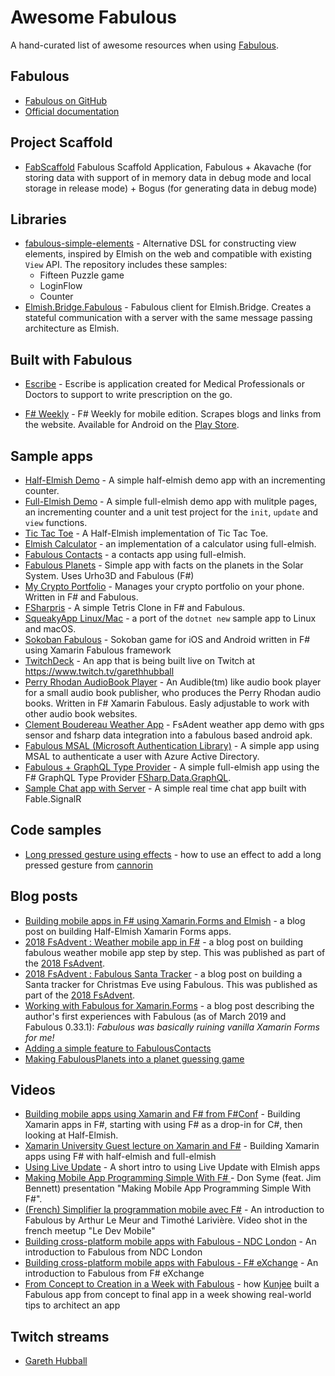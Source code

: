 # Awesome Fabulous

A hand-curated list of awesome resources when using [Fabulous](https://github.com/fsprojects/Fabulous).

## Fabulous

* [Fabulous on GitHub](https://github.com/fsprojects/Fabulous)
* [Official documentation](https://fsprojects.github.io/Fabulous/)

## Project Scaffold

* [FabScaffold](https://github.com/kunjee17/FabScaffold) Fabulous Scaffold Application, Fabulous + Akavache (for storing data with support of in memory data in debug mode and local storage in release mode) + Bogus (for generating data in debug mode)

## Libraries 

* [fabulous-simple-elements](https://github.com/Zaid-Ajaj/fabulous-simple-elements) - Alternative DSL for constructing view elements, inspired by Elmish on the web and compatible with existing `View` API. The repository includes these samples:
  - Fifteen Puzzle game
  - LoginFlow 
  - Counter
* [Elmish.Bridge.Fabulous](https://github.com/Nhowka/Elmish.Bridge) - Fabulous client for Elmish.Bridge. Creates a stateful communication with a server with the same message passing architecture as Elmish.

## Built with Fabulous
* [Escribe](https://fuzzycloud.in/escribe/) - Escribe is application created for Medical Professionals or Doctors to support to write prescription on the go.

* [F# Weekly](https://github.com/Zaid-Ajaj/fsharp-weekly) - F# Weekly for mobile edition. Scrapes blogs and links from the website. Available for Android on the [Play Store](https://play.google.com/store/apps/details?id=coffeedriventeam.fsharpweekly).

## Sample apps

* [Half-Elmish Demo](https://github.com/jimbobbennett/HalfElmishDemo) - A simple half-elmish demo app with an incrementing counter.
* [Full-Elmish Demo](https://github.com/jimbobbennett/FullElmishDemo) - A simple full-elmish demo app with mulitple pages, an incrementing counter and a unit test project for the `init`, `update` and `view` functions.
* [Tic Tac Toe](https://github.com/jimbobbennett/TicTacToe) - A Half-Elmish implementation of Tic Tac Toe.
* [Elmish Calculator](https://github.com/nosami/Elmish.Calculator) - an implementation of a calculator using full-elmish.
* [Fabulous Contacts](https://github.com/TimLariviere/FabulousContacts) - a contacts app using full-elmish.
* [Fabulous Planets](https://github.com/TimLariviere/FabulousPlanets) - Simple app with facts on the planets in the Solar System. Uses Urho3D and Fabulous (F#)
* [My Crypto Portfolio](https://github.com/DieselMeister/MyCryptoPortfolio) - Manages your crypto portfolio on your phone. Written in F# and Fabulous.
* [FSharpris](https://github.com/DieselMeister/FSharpris) - A simple Tetris Clone in F# and Fabulous.
* [SqueakyApp Linux/Mac](https://github.com/jimbobbennett/SqueakyAppLinuxAndMac) - a port of the `dotnet new` sample app to Linux and macOS.
* [Sokoban Fabulous](https://github.com/nosami/SokobanFabulous) - Sokoban game for iOS and Android written in F# using Xamarin Fabulous framework
* [TwitchDeck](https://github.com/GarethHubball/Twitchdeck) - An app that is being built live on Twitch at https://www.twitch.tv/garethhubball
* [Perry Rhodan AudioBook Player](https://github.com/DieselMeister/perry-rhodan-audiobook-player) - An Audible(tm) like audio book player for a small audio book publisher, who produces the Perry Rhodan audio books. Written in F# Xamarin Fabulous. Easly adjustable to work with other audio book websites.
* [Clement Boudereau Weather App](https://github.com/cboudereau/fabulous-weather) - FsAdent weather app demo with gps sensor and fsharp data integration into a fabulous based android apk.
* [Fabulous MSAL (Microsoft Authentication Library)](https://github.com/pauldorehill/MSAL.Fabulous) - A simple app using MSAL to authenticate a user with Azure Active Directory.
* [Fabulous + GraphQL Type Provider](https://github.com/fsprojects/FSharp.Data.GraphQL/tree/dev/samples/star-wars-fabulous-client) - A simple full-elmish app using the F# GraphQL Type Provider [FSharp.Data.GraphQL](https://github.com/fsprojects/FSharp.Data.GraphQL).
* [Sample Chat app with Server](https://github.com/kaeedo/FabulousRemotingTutorial/tree/fable) - A simple real time chat app built with Fable.SignalR

## Code samples

* [Long pressed gesture using effects](https://gist.github.com/cannorin/f1c8fe9032c86283443649fad7be470a) - how to use an effect to add a long pressed gesture from [cannorin](https://github.com/cannorin)

## Blog posts

* [Building mobile apps in F# using Xamarin.Forms and Elmish](https://www.jimbobbennett.io/building-mobile-apps-in-f-using-xamarin-forms-and-elmish/) - a blog post on building Half-Elmish Xamarin Forms apps.
* [2018 FsAdvent : Weather mobile app in F#](https://github.com/cboudereau/fabulous-weather/blob/master/README.md) - a blog post on building fabulous weather mobile app step by step. This was published as part of the [2018 FsAdvent](https://sergeytihon.com/2018/10/22/f-advent-calendar-in-english-2018/). 
* [2018 FsAdvent : Fabulous Santa Tracker](https://www.jimbobbennett.io/fabulous-santa-tracker/) - a blog post on building a Santa tracker for Christmas Eve using Fabulous. This was published as part of the [2018 FsAdvent](https://sergeytihon.com/2018/10/22/f-advent-calendar-in-english-2018/).
* [Working with Fabulous for Xamarin.Forms](https://areslazarus.com/archive/working-with-fabulous-for-xamarinforms/) - a blog post describing the author's first experiences with Fabulous (as of March 2019 and Fabulous 0.33.1): _Fabulous was basically ruining vanilla Xamarin Forms for me!_ 
* [Adding a simple feature to FabulousContacts](https://gist.github.com/CMThre3/e7c034dad6066c968e671ef446fc51ee)
* [Making FabulousPlanets into a planet guessing game](https://gist.github.com/CMThre3/1c4aea82a36203fa8cc8450ea98fd2a4)

## Videos

* [Building mobile apps using Xamarin and F# from F#Conf](https://channel9.msdn.com/Events/FSharp-Events/fsharpConf-2018/05?WT.mc_id=academic-0000-jabenn) - Building Xamarin apps in F#, starting with using F# as a drop-in for C#, then looking at Half-Elmish.
* [Xamarin University Guest lecture on Xamarin and F#](https://www.youtube.com/watch?v=si9YdWhbwSI) - Building Xamarin apps using F# with half-elmish and full-elmish
* [Using Live Update](https://youtu.be/9IaYI96mJzQ) - A short intro to using Live Update with Elmish apps
* [Making Mobile App Programming Simple With F#
](https://www.youtube.com/watch?v=bEO7bl79uAM) - Don Syme (feat. Jim Bennett) presentation "Making Mobile App Programming Simple With F#".
* [(French) Simplifier la programmation mobile avec F#](https://www.youtube.com/watch?v=X9aw-yHU0Sc) - An introduction to Fabulous by Arthur Le Meur and Timothé Larivière. Video shot in the french meetup "Le Dev Mobile"
* [Building cross-platform mobile apps with Fabulous - NDC London](https://youtu.be/Hm4EDPNXQqY) - An introduction to Fabulous from NDC London
* [Building cross-platform mobile apps with Fabulous - F# eXchange](https://skillsmatter.com/skillscasts/13411-build-cross-platform-mobile-apps-using-fabulous) - An introduction to Fabulous from F# eXchange
* [From Concept to Creation in a Week with Fabulous](https://skillsmatter.com/skillscasts/13429-from-concept-to-creation-in-a-week-with-fabulous) - how [Kunjee](https://twitter.com/kunjee) built a Fabulous app from concept to final app in a week showing real-world tips to architect an app

## Twitch streams

* [Gareth Hubball](https://www.twitch.tv/garethhubball/videos/all)
